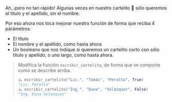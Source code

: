 Ah, ¡pero no tan rápido! Algunas veces en nuestro cartelito :name_badge: sólo queremos el título y el apellido, sin el nombre.

Por eso ahora nos toca mejorar nuestra función de forma que reciba 4 párámetros:

* El título
* El nombre y el apellido, como hasta ahora
* Un booleano que nos indique si queremos un cartelito corto con sólo título y apellido, o uno largo, como hasta ahora.


> Modifica la función `escribir_cartelito`, de forma que se comporte como se describe arriba.
>
> ```python
> ム escribir_cartelito("Lic.", "Tomás", "Peralta", True)
> "Lic. Peralta"
> ム escribir_cartelito("Ing.", "Dana", "Velázquez", False)
> "Ing. Dana Velázquez"
> ```
